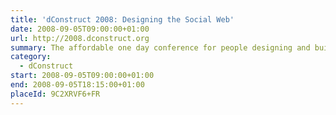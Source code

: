 ```yaml
---
title: 'dConstruct 2008: Designing the Social Web'
date: 2008-09-05T09:00:00+01:00
url: http://2008.dconstruct.org
summary: The affordable one day conference for people designing and building the latest generation of social web applications.
category:
  - dConstruct
start: 2008-09-05T09:00:00+01:00
end: 2008-09-05T18:15:00+01:00
placeId: 9C2XRVF6+FR
---
```

